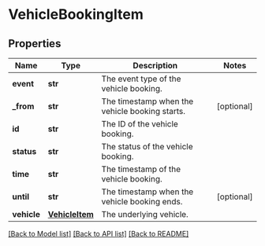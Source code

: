 # VehicleBookingItem

## Properties
Name | Type | Description | Notes
------------ | ------------- | ------------- | -------------
**event** | **str** | The event type of the vehicle booking. | 
**_from** | **str** | The timestamp when the vehicle booking starts. | [optional] 
**id** | **str** | The ID of the vehicle booking. | 
**status** | **str** | The status of the vehicle booking. | 
**time** | **str** | The timestamp of the vehicle booking. | 
**until** | **str** | The timestamp when the vehicle booking ends. | [optional] 
**vehicle** | [**VehicleItem**](VehicleItem.md) | The underlying vehicle. | 

[[Back to Model list]](../README.md#documentation-for-models) [[Back to API list]](../README.md#documentation-for-api-endpoints) [[Back to README]](../README.md)


